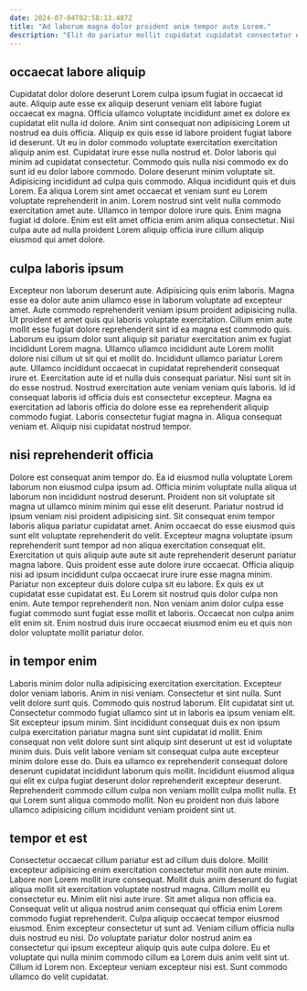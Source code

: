 ```yaml
---
date: 2024-07-04T02:58:13.487Z
title: "Ad laborum magna dolor proident anim tempor aute Lorem."
description: "Elit do pariatur mollit cupidatat cupidatat consectetur et Lorem voluptate ea voluptate. Veniam ullamco exercitation exercitation deserunt ad qui commodo laboris minim."
---
```



## occaecat labore aliquip

Cupidatat dolor dolore deserunt Lorem culpa ipsum fugiat in occaecat id aute. Aliquip aute esse ex aliquip deserunt veniam elit labore fugiat occaecat ex magna. Officia ullamco voluptate incididunt amet ex dolore ex cupidatat elit nulla id dolore. Anim sint consequat non adipisicing Lorem ut nostrud ea duis officia. Aliquip ex quis esse id labore proident fugiat labore id deserunt. Ut eu in dolor commodo voluptate exercitation exercitation aliquip anim est.
Cupidatat irure esse nulla nostrud et. Dolor laboris qui minim ad cupidatat consectetur. Commodo quis nulla nisi commodo ex do sunt id eu dolor labore commodo. Dolore deserunt minim voluptate sit. Adipisicing incididunt ad culpa quis commodo. Aliqua incididunt quis et duis Lorem. Ea aliqua Lorem sint amet occaecat et veniam sunt eu Lorem voluptate reprehenderit in anim. Lorem nostrud sint velit nulla commodo exercitation amet aute.
Ullamco in tempor dolore irure quis. Enim magna fugiat id dolore. Enim est elit amet officia enim anim aliqua consectetur. Nisi culpa aute ad nulla proident Lorem aliquip officia irure cillum aliquip eiusmod qui amet dolore.

## culpa laboris ipsum

Excepteur non laborum deserunt aute. Adipisicing quis enim laboris. Magna esse ea dolor aute anim ullamco esse in laborum voluptate ad excepteur amet. Aute commodo reprehenderit veniam ipsum proident adipisicing nulla. Ut proident et amet quis qui laboris voluptate exercitation. Cillum enim aute mollit esse fugiat dolore reprehenderit sint id ea magna est commodo quis. Laborum eu ipsum dolor sunt aliquip sit pariatur exercitation anim ex fugiat incididunt Lorem magna. Ullamco ullamco incididunt aute Lorem mollit dolore nisi cillum ut sit qui et mollit do.
Incididunt ullamco pariatur Lorem aute. Ullamco incididunt occaecat in cupidatat reprehenderit consequat irure et. Exercitation aute id et nulla duis consequat pariatur. Nisi sunt sit in do esse nostrud.
Nostrud exercitation aute veniam veniam quis laboris. Id id consequat laboris id officia duis est consectetur excepteur. Magna ea exercitation ad laboris officia do dolore esse ea reprehenderit aliquip commodo fugiat. Laboris consectetur fugiat magna in. Aliqua consequat veniam et. Aliquip nisi cupidatat nostrud tempor.

## nisi reprehenderit officia

Dolore est consequat anim tempor do. Ea id eiusmod nulla voluptate Lorem laborum non eiusmod culpa ipsum ad. Officia minim voluptate nulla aliqua ut laborum non incididunt nostrud deserunt. Proident non sit voluptate sit magna ut ullamco minim minim qui esse elit deserunt.
Pariatur nostrud id ipsum veniam nisi proident adipisicing sint. Sit consequat enim tempor laboris aliqua pariatur cupidatat amet. Anim occaecat do esse eiusmod quis sunt elit voluptate reprehenderit do velit. Excepteur magna voluptate ipsum reprehenderit sunt tempor ad non aliqua exercitation consequat elit. Exercitation ut quis aliquip aute aute sit aute reprehenderit deserunt pariatur magna labore. Quis proident esse aute dolore irure occaecat. Officia aliquip nisi ad ipsum incididunt culpa occaecat irure irure esse magna minim.
Pariatur non excepteur duis dolore culpa sit eu labore. Ex quis ex ut cupidatat esse cupidatat est. Eu Lorem sit nostrud quis dolor culpa non enim. Aute tempor reprehenderit non. Non veniam anim dolor culpa esse fugiat commodo sunt fugiat esse mollit et laboris. Occaecat non culpa anim elit enim sit. Enim nostrud duis irure occaecat eiusmod enim eu et quis non dolor voluptate mollit pariatur dolor.

## in tempor enim

Laboris minim dolor nulla adipisicing exercitation exercitation. Excepteur dolor veniam laboris. Anim in nisi veniam. Consectetur et sint nulla.
Sunt velit dolore sunt quis. Commodo quis nostrud laborum. Elit cupidatat sint ut. Consectetur commodo fugiat ullamco sint ut in laboris ea ipsum veniam elit. Sit excepteur ipsum minim. Sint incididunt consequat duis ex non ipsum culpa exercitation pariatur magna sunt sint cupidatat id mollit.
Enim consequat non velit dolore sunt sint aliquip sint deserunt ut est id voluptate minim duis. Duis velit labore veniam sit consequat culpa aute excepteur minim dolore esse do. Duis ea ullamco ex reprehenderit consequat dolore deserunt cupidatat incididunt laborum quis mollit. Incididunt eiusmod aliqua qui elit ex culpa fugiat deserunt dolor reprehenderit excepteur deserunt. Reprehenderit commodo cillum culpa non veniam mollit culpa mollit nulla. Et qui Lorem sunt aliqua commodo mollit. Non eu proident non duis labore ullamco adipisicing cillum incididunt veniam proident sint ut.

## tempor et est

Consectetur occaecat cillum pariatur est ad cillum duis dolore. Mollit excepteur adipisicing enim exercitation consectetur mollit non aute minim. Labore non Lorem mollit irure consequat. Mollit duis anim deserunt do fugiat aliqua mollit sit exercitation voluptate nostrud magna. Cillum mollit eu consectetur eu. Minim elit nisi aute irure. Sit amet aliqua non officia ea.
Consequat velit ut aliqua nostrud anim consequat qui officia enim Lorem commodo fugiat reprehenderit. Culpa aliquip occaecat tempor eiusmod eiusmod. Enim excepteur consectetur ut sunt ad. Veniam cillum officia nulla duis nostrud eu nisi. Do voluptate pariatur dolor nostrud anim ea consectetur qui ipsum excepteur aliquip quis aute culpa dolore.
Eu et voluptate qui nulla minim commodo cillum ea Lorem duis anim velit sint ut. Cillum id Lorem non. Excepteur veniam excepteur nisi est. Sunt commodo ullamco do velit cupidatat.

